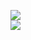 [![](https://img.shields.io/badge/Made%20With-Github%20Spray-lightgrey.svg?style=for-the-badge&logo=github)](https://github.com/Annihil/github-spray#27112)  
[![](https://i.imgur.com/2DrTn0Z.gif)](https://github.com/Annihil/github-spray)